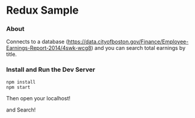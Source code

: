 # Redux Sample

### About

Connects to a database (https://data.cityofboston.gov/Finance/Employee-Earnings-Report-2014/4swk-wcg8) and you can search total earnings by title. 

### Install and Run the Dev Server

```
npm install
npm start
```
Then open your localhost! 


and Search!
